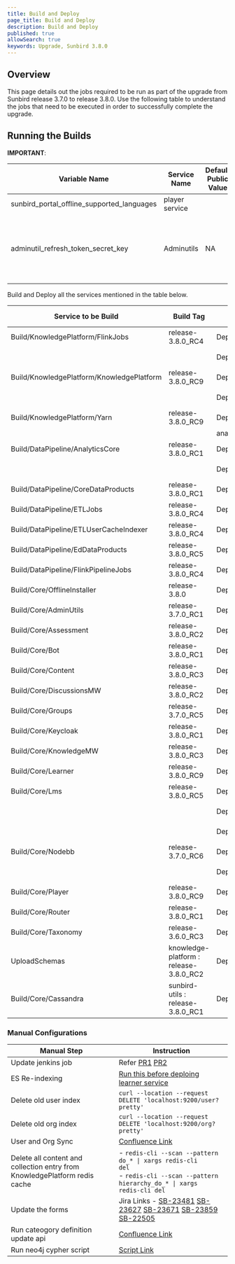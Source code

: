 ```yaml
---
title: Build and Deploy
page_title: Build and Deploy
description: Build and Deploy
published: true
allowSearch: true
keywords: Upgrade, Sunbird 3.8.0
---
```


## Overview

This page details out the jobs required to be run as part of the upgrade from Sunbird release 3.7.0 to release 3.8.0. Use the following table to understand the jobs that need to be executed in order to successfully complete the upgrade. 

## Running the Builds 

**IMPORTANT**: 


| Variable Name| Service Name| Default Public Value |Private Value Override | Comments              |
|--------------|-------------|----------------------|--------------------|------------------|
| sunbird_portal_offline_supported_languages | player service|  | | This variable should be removed from private devops repo |
| adminutil_refresh_token_secret_key | Adminutils | NA |NA | - Go to http://KEYCLOAK_IP:8080/auth/admin/master/console/#/realms/sunbird/keys<br> - Get this secret value from DB, by loging into the keycloak 7 postgres DB and run the query: `SELECT value FROM component_config CC INNER JOIN component C ON(CC.component_id = C.id) WHERE C.realm_id = 'sunbird' and provider_id = 'hmac-generated' AND CC.name = 'secret';`<br> - [More details with pictures are here](https://project-sunbird.atlassian.net/wiki/spaces/DevOps/pages/2281734145/Keycloak+Upgrade+from+3.2.0+to+7.0.1)<br> - This was done as part of release-3.7.0 hotfix|

Build and Deploy all the services mentioned in the table below.


| Service to be Build| Build Tag   | Service to Deploy |Deploy Tag  | Comments |
|--------------------|-------------|-------------------|------------|----------|
| Build/KnowledgePlatform/FlinkJobs       |release-3.8.0_RC4|Deploy/staging/KnowledgePlatform/FlinkJobs       |release-3.8.0||
|         |                 | Deploy/staging/KnowledgePlatform/KafkaSetup    |release-3.8.0||
| Build/KnowledgePlatform/KnowledgePlatform           |release-3.8.0_RC9| Deploy/staging/KnowledgePlatform/Learning      |release-3.8.0|
| |                 | Deploy/staging/KnowledgePlatform/LoggingFileBeatsVM|release-3.8.0||
| Build/KnowledgePlatform/Yarn|release-3.8.0_RC9| Deploy/staging/KnowledgePlatform/Yarn          |release-3.8.0||
|                    |                 | analytics spark provision  |||
| Build/DataPipeline/AnalyticsCore      | release-3.8.0_RC1| Deploy/staging/DataPipeline/AnalyticsCore|release-3.8.0||
| |                 |Deploy/staging/DataPipeline/AnalyticsFetchLogs|release-3.8.0||
| Build/DataPipeline/CoreDataProducts   | release-3.8.0_RC1|Deploy/staging/DataPipeline/CoreDataProducts |release-3.8.0||
| Build/DataPipeline/ETLJobs            | release-3.8.0_RC4| Deploy/staging/DataPipeline/ETLJobs      | release-3.8.0||
| Build/DataPipeline/ETLUserCacheIndexer| release-3.8.0_RC4| Deploy/staging/DataPipeline/ETLUserCacheIndexer|release-3.8.0||
| Build/DataPipeline/EdDataProducts | release-3.8.0_RC5 | Deploy/staging/DataPipeline/EdDataProducts |release-3.8.0||
| Build/DataPipeline/FlinkPipelineJobs | release-3.8.0_RC4 | Deploy/staging/DataPipeline/FlinkPipelineJobs |release-3.8.0||
| Build/Core/OfflineInstaller | release-3.8.0| Deploy/staging/Core/OfflineInstaller |release-3.5.0||
| Build/Core/AdminUtils| release-3.7.0_RC1 | Deploy/staging/Kubernetes/AdminUtils | release-3.8.0||
| Build/Core/Assessment | release-3.8.0_RC2 | Deploy/staging/Kubernetes/Assessment | release-3.8.0||
| Build/Core/Bot | release-3.8.0_RC1 |  Deploy/staging/Kubernetes/Bot |release-3.8.0||
| Build/Core/Content | release-3.8.0_RC3 | Deploy/staging/Kubernetes/Content | release-3.8.0||
| Build/Core/DiscussionsMW | release-3.8.0_RC2 | Deploy/staging/Kubernetes/DiscussionsMW |release-3.8.0||
| Build/Core/Groups | release-3.7.0_RC5 | Deploy/staging/Kubernetes/Groups| release-3.8.0||
| Build/Core/Keycloak | release-3.8.0_RC1 | Deploy/staging/Kubernetes/Keycloak | release-3.8.0 ||
| Build/Core/KnowledgeMW | release-3.8.0_RC3 | Deploy/staging/Kubernetes/KnowledgeMW | release-3.8.0||
| Build/Core/Learner | release-3.8.0_RC9 | Deploy/staging/Kubernetes/Learner | release-3.8.0||
| Build/Core/Lms| release-3.8.0_RC5 | Deploy/staging/Kubernetes/Lms| release-3.8.0||
| |  | Deploy/staging/Kubernetes/LoggingFileBeatsVM | release-3.8.0||
| |  | Deploy/staging/Kubernetes/Monitoring |release-3.8.0||
| Build/Core/Nodebb | release-3.7.0_RC6 | Deploy/staging/Kubernetes/Nodebb| release-3.8.0||
| |  | Deploy/staging/Kubernetes/OnboardAPIs| release-3.8.0||
| Build/Core/Player | release-3.8.0_RC9 | Deploy/staging/Kubernetes/Player| release-3.8.0||
| Build/Core/Router | release-3.8.0_RC1 | Deploy/staging/Kubernetes/Router | release-3.8.0||
| Build/Core/Taxonomy | release-3.6.0_RC3 | Deploy/staging/Kubernetes/Taxonomy| release-3.8.0||
| UploadSchemas | knowledge-platform : release-3.8.0_RC2 | Deploy/staging/Kubernetes/UploadSchemas | release-3.8.0||
| Build/Core/Cassandra | sunbird-utils : release-3.8.0_RC1| Deploy/staging/Kubernetes/Cassandra| release-3.8.0||


### Manual Configurations


| Manual Step | Instruction |
| -------------------- | -------------------- |
| Update jenkins job | Refer [PR1](https://github.com/project-sunbird/sunbird-devops/pull/2322) [PR2](https://github.com/project-sunbird/sunbird-devops/pull/2407) |
| ES Re-indexing | [Run this before deploing learner service](https://project-sunbird.atlassian.net/wiki/spaces/UM/pages/2346156058/SC-2190+ES+scaling+-+reindexing+Org+index) |
| Delete old user index | `curl --location --request DELETE 'localhost:9200/user?pretty'` |
| Delete old org index | `curl --location --request DELETE 'localhost:9200/org?pretty'` |
| User and Org Sync | [Confluence Link](https://project-sunbird.atlassian.net/wiki/spaces/UM/pages/2437480455/SC-2190+sync+tool+for+learner-service) |
| Delete all content and collection entry from KnowledgePlatform redis cache | - <code>redis-cli --scan --pattern do_* &#124; xargs redis-cli del</code><br> - <code>redis-cli --scan --pattern hierarchy_do_* &#124; xargs redis-cli del</code><br> |
| Update the forms | Jira Links - [SB-23481](https://project-sunbird.atlassian.net/browse/SB-23481) [SB-23627](https://project-sunbird.atlassian.net/browse/SB-23627) [SB-23671](https://project-sunbird.atlassian.net/browse/SB-23671) [SB-23859](https://project-sunbird.atlassian.net/browse/SB-23859) [SB-22505](https://project-sunbird.atlassian.net/browse/SB-22505) |
| Run cateogory definition update api | [Confluence Link](https://project-sunbird.atlassian.net/wiki/spaces/SingleSource/pages/2364964876/Course+primaryCategory+Config) |
| Run neo4j cypher script | [Script Link](https://github.com/project-sunbird/sunbird-learning-platform/blob/release-3.8.0/docs/cypher-scripts/release-3.8.0.cypher) |
